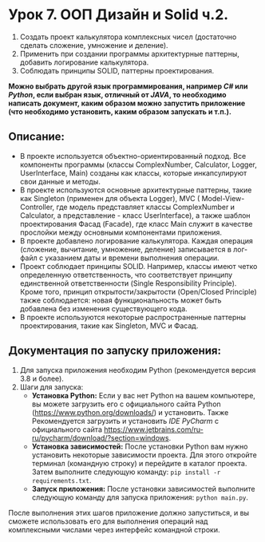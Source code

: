 # Урок 7. ООП Дизайн и Solid ч.2.

1. Создать проект калькулятора комплексных чисел (достаточно сделать сложение, умножение и деление).
2. Применить при создании программы архитектурные паттерны, добавить логирование калькулятора.
3. Соблюдать принципы SOLID, паттерны проектирования.

**Можно выбрать другой язык программирования, например *C#* или *Python*, если выбран язык, отличный от *JAVA*, то
необходимо написать документ, каким образом можно запустить приложение (что необходимо установить, каким образом
запускать и т.п.).**

## Описание:

* В проекте используется объектно-ориентированный подход. Все компоненты программы (классы ComplexNumber, Calculator,
  Logger, UserInterface, Main) созданы как классы, которые инкапсулируют свои данные и методы.
* В проекте используются основные архитектурные паттерны, такие как Singleton (применен для объекта Logger), MVC (
  Model-View-Controller, где модель представляет классы ComplexNumber и Calculator, а представление - класс
  UserInterface), а также шаблон проектирования Фасад (Facade), где класс Main служит в качестве прослойки между
  основными компонентами приложения.
* В проекте добавлено логирование калькулятора. Каждая операция (сложение, вычитание, умножение, деление) записывается в
  лог-файл с указанием даты и времени выполнения операции.
* Проект соблюдает принципы SOLID. Например, классы имеют четко определенную ответственность, что соответствует принципу
  единственной ответственности (Single Responsibility Principle). Кроме того, принцип открытости/закрытости (Open/Closed
  Principle) также соблюдается: новая функциональность может быть добавлена без изменения существующего кода.
* В проекте используются некоторые распространенные паттерны проектирования, такие как Singleton, MVC и Фасад.

## Документация по запуску приложения:

1. Для запуска приложения необходим Python (рекомендуется версия 3.8 и более).
2. Шаги для запуска:
    * **Установка Python:** Если у вас нет Python на вашем компьютере, вы можете загрузить его с официального сайта
      Python (https://www.python.org/downloads/) и установить. Также Рекомендуется загрузить и установить *IDE PyCharm*
      с официального сайта https://www.jetbrains.com/ru-ru/pycharm/download/?section=windows.
    * **Установка зависимостей:** После установки Python вам нужно установить некоторые зависимости проекта. Для этого
      откройте терминал (командную строку) и перейдите в каталог проекта. Затем выполните следующую
      команду: `pip install -r requirements.txt`.
    * **Запуск приложения:** После установки зависимостей выполните следующую команду для запуска
      приложения: `python main.py`.

После выполнения этих шагов приложение должно запуститься, и вы сможете использовать его для выполнения операций над
комплексными числами через интерфейс командной строки.